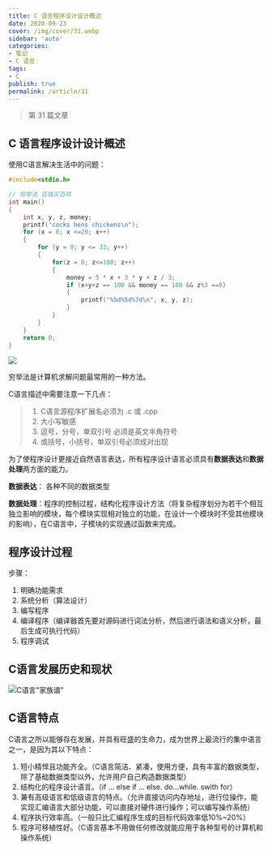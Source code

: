 ```yaml
---
title: C 语言程序设计设计概述
date: 2020-09-23
cover: /img/cover/31.webp
sidebar: 'auto'
categories:
- 笔记
- C 语言
tags:
- C
publish: true
permalink: /article/31
---
```


> 第 31 篇文章
<!-- more -->

## C 语言程序设计设计概述

使用C语言解决生活中的问题：

```c
#include<stdio.h>

// 穷举法 百钱买百鸡
int main()
{
	int x, y, z, money;
	printf("cocks hens chickens\n");
	for (x = 0; x <=20; x++)
	{
		for (y = 0; y <= 33; y++)
		{
			for(z = 0; z<=100; z++)
			{
				money = 5 * x + 3 * y + z / 3;
				if (x+y+z == 100 && money == 100 && z%3 ==0)
				{
					printf("%5d%5d%7d\n", x, y, z);
				}
			}
		}
	}
	return 0;
}
```

![](/img/2020/c_1.png)

穷举法是计算机求解问题最常用的一种方法。

C语言描述中需要注意一下几点：

> 1. C语言源程序扩展名必须为 .c 或 .cpp
> 2. 大小写敏感
> 3. 逗号，分号，单双引号 必须是英文半角符号
> 4. 或括号，小括号，单双引号必须成对出现

为了使程序设计更接近自然语言表达，所有程序设计语言必须具有**数据表达**和**数据处理**两方面的能力。

**数据表达**： 各种不同的数据类型

**数据处理**：程序的控制过程，结构化程序设计方法（将复杂程序划分为若干个相互独立影响的模块，每个模块实现相对独立的功能，在设计一个模块时不受其他模块的影响），在C语言中，子模块的实现通过函数来完成。



## 程序设计过程

步骤：

1. 明确功能需求
2. 系统分析（算法设计）
3. 编写程序
4. 编译程序（编译器首先要对源码进行词法分析，然后进行语法和语义分析，最后生成可执行代码）
5. 程序调试

## C语言发展历史和现状

![C语言"家族谱"](/img/2020/c_history.png)

## C语言特点

C语言之所以能够存在发展，并具有旺盛的生命力，成为世界上最流行的集中语言之一，是因为其以下特点：

1. 短小精悍且功能齐全。（C语言简洁、紧凑，使用方便，具有丰富的数据类型，除了基础数据类型以外，允许用户自己构造数据类型）
2. 结构化的程序设计语言。（if … else if … else.  do…while. swith for）
3. 兼有高级语言和低级语言的特点。（允许直接访问内存地址，进行位操作，能实现汇编语言大部分功能，可以直接对硬件进行操作；可以编写操作系统）
4. 程序执行效率高。（一般只比汇编程序生成的目标代码效率低10%~20%）
5. 程序可移植性好。（C语言基本不用做任何修改就能应用于各种型号的计算机和操作系统）

